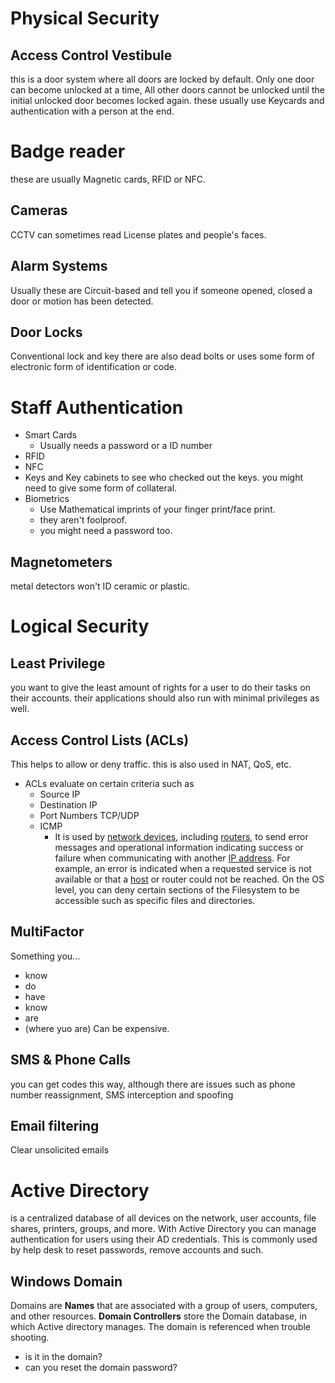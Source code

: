 # Physical Security
## Access Control Vestibule
this is a door system where all doors are locked by default. Only one door can become unlocked at a time, All other doors cannot be unlocked until the initial unlocked door becomes locked again.
these usually use Keycards and authentication with a person at the end.
# Badge reader
these are usually Magnetic cards, RFID or NFC.
## Cameras
CCTV can sometimes read License plates and people's faces.
## Alarm Systems
Usually these are Circuit-based and tell you if someone opened, closed a door or motion has been detected.
## Door Locks
Conventional lock and key
there are also dead bolts or uses some form of electronic form of identification or code.
# Staff Authentication
- Smart Cards
	- Usually needs a password or a ID number
- RFID
- NFC
- Keys and Key cabinets to see who checked out the keys. you might need to give some form of collateral.
- Biometrics
	- Use Mathematical imprints of your finger print/face print.
	- they aren't foolproof.
	- you might need a password too.
## Magnetometers
metal detectors
won't ID ceramic or plastic.
# Logical Security
## Least Privilege
you want to give the least amount of rights for a user to do their tasks on their accounts. their applications should also run with minimal privileges as well.
## Access Control Lists (ACLs)
This helps to allow or deny traffic. this is also used in NAT, QoS, etc.
- ACLs evaluate on certain criteria such as
	- Source IP
	- Destination IP
	- Port Numbers TCP/UDP
	- ICMP
		- It is used by [network devices](https://en.wikipedia.org/wiki/Network_device "Network device"), including [routers](https://en.wikipedia.org/wiki/Router_(computing) "Router (computing)"), to send error messages and operational information indicating success or failure when communicating with another [IP address](https://en.wikipedia.org/wiki/IP_address "IP address"). For example, an error is indicated when a requested service is not available or that a [host](https://en.wikipedia.org/wiki/Host_(network) "Host (network)") or router could not be reached.
On the OS level, you can deny certain sections of the Filesystem to be accessible such as specific files and directories.
## MultiFactor
Something you...
- know
- do
- have
- know
- are
- (where yuo are)
Can be expensive.
## SMS & Phone Calls
you can get codes this way, although there are issues such as phone number reassignment, SMS interception and spoofing
## Email filtering
Clear unsolicited emails
# Active Directory
is a centralized database of all devices on the network, user accounts, file shares, printers, groups, and more.
With Active Directory you can manage authentication for users using their AD credentials.
This is commonly used by help desk to reset passwords, remove accounts and such.
## Windows Domain
Domains are **Names** that are associated with a group of users, computers, and other resources.
**Domain Controllers** store the Domain database, in which Active directory manages.
The domain is referenced when trouble shooting. 
- is it in the domain? 
- can you reset the domain password?